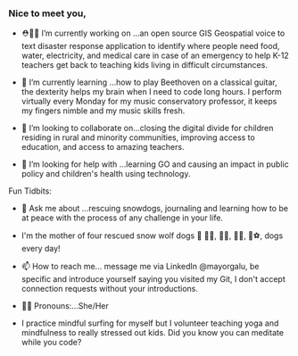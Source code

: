 ### Nice to meet you,

- ⛑👩‍🏫 I’m currently working on ...an open source GIS Geospatial voice to text disaster response application to identify where people need food, water, electricity, and medical care in case of an emergency to help K-12 teachers get back to teaching kids living in difficult circumstances.

- 🌱 I’m currently learning ...how to play Beethoven on a classical guitar, the dexterity helps my brain when I need to code long hours. I perform virtually every Monday for my music conservatory professor, it keeps my fingers nimble and my music skills fresh. 

- 👯 I’m looking to collaborate on...closing the digital divide for children residing in rural and minority communities, improving access to education, and access to amazing teachers. 

- 🤔 I’m looking for help with ...learning GO and causing an impact in public policy and children's health using technology.

Fun Tidbits:

- 💬 Ask me about ...rescuing snowdogs, journaling and learning how to be at peace with the process of any challenge in your life. 

- I'm the mother of four rescued snow wolf dogs 👋 🐺👑, 🐺🎸, 🐺🤘, 🐺⚽️, dogs every day!

- 📫 How to reach me... message me via LinkedIn @mayorgalu, be specific and introduce yourself saying you visited my Git, I don't accept connection requests without your introductions.

- 🙋‍♀️ Pronouns:...She/Her

- I practice mindful surfing for myself but I volunteer teaching yoga and mindfulness to really stressed out kids. Did you know you can meditate while you code? 
